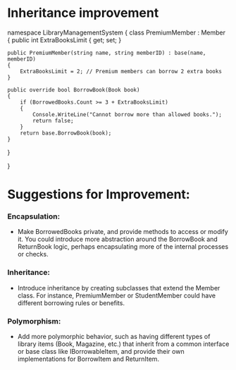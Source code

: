 # Inheritance improvement
namespace LibraryManagementSystem
{
    class PremiumMember : Member
{
    public int ExtraBooksLimit { get; set; }

    public PremiumMember(string name, string memberID) : base(name, memberID)
    {
        ExtraBooksLimit = 2; // Premium members can borrow 2 extra books
    }

    public override bool BorrowBook(Book book)
    {
        if (BorrowedBooks.Count >= 3 + ExtraBooksLimit)
        {
            Console.WriteLine("Cannot borrow more than allowed books.");
            return false;
        }
        return base.BorrowBook(book);
    }
}

}

# Suggestions for Improvement:
### Encapsulation:
- Make BorrowedBooks private, and provide methods to access or modify it.
You could introduce more abstraction around the BorrowBook and ReturnBook logic, perhaps encapsulating more of the internal processes or checks.

### Inheritance:
- Introduce inheritance by creating subclasses that extend the Member class. For instance, PremiumMember or StudentMember could have different borrowing rules or benefits.

### Polymorphism:
- Add more polymorphic behavior, such as having different types of library items (Book, Magazine, etc.) that inherit from a common interface or base class like IBorrowableItem, and provide their own implementations for BorrowItem and ReturnItem.